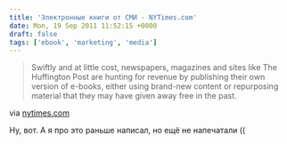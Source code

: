 ```yaml
---
title: 'Электронные книги от СМИ - NYTimes.com'
date: Mon, 19 Sep 2011 11:52:15 +0000
draft: false
tags: ['ebook', 'marketing', 'media']
---
```


> Swiftly and at little cost, newspapers, magazines and sites like The Huffington Post are hunting for revenue by publishing their own version of e-books, either using brand-new content or repurposing material that they may have given away free in the past.

via [nytimes.com](http://www.nytimes.com/2011/09/19/business/media/in-e-books-publishing-houses-have-a-rival-in-news-sites.html?_r=1&pagewanted=all)

Ну, вот. А я про это раньше написал, но ещё не напечатали ((